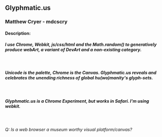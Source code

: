 <H2>Glyphmatic.us</H2>

<H3>Matthew Cryer - mdcscry</H3>

<H4>Description:</H4>
<H5>I use Chrome, Webkit, js/css/html and the Math.random() to generatively produce webArt, a variant of DevArt and a non-existing category.  </h5>
<br>
<H5>Unicode is the palette, Chrome is the Canvas.  Glyphmatic.us reveals and celebrates the unending richness of global hu(wo)manity's glyph-sets.  </h5>
<br>
<H5>Glyphmatic.us <i>is</i> a Chrome Experiment, but works in Safari.  I'm using webkit.   </H5>
<br>
<H6>Q:  Is a web browser a museum worthy visual platform/canvas?  </H5>

















